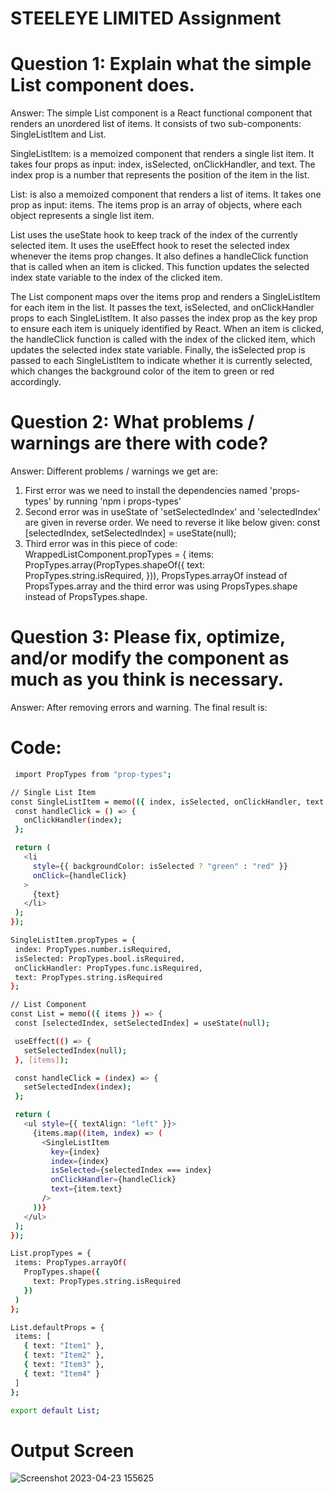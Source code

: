 
#  STEELEYE LIMITED Assignment

# Question 1: Explain what the simple List component does.
Answer: The simple List component is a React functional component that renders an unordered list of items. It consists of two sub-components: SingleListItem and List.

SingleListItem: is a memoized component that renders a single list item. It takes four props as input: index, isSelected, onClickHandler, and text. The index prop is a number that represents the position of the item in the list.

List: is also a memoized component that renders a list of items. It takes one prop as input: items. The items prop is an array of objects, where each object represents a single list item.

List uses the useState hook to keep track of the index of the currently selected item. It uses the useEffect hook to reset the selected index whenever the items prop changes. It also defines a handleClick function that is called when an item is clicked. This function updates the selected index state variable to the index of the clicked item.

The List component maps over the items prop and renders a SingleListItem for each item in the list. It passes the text, isSelected, and onClickHandler props to each SingleListItem. It also passes the index prop as the key prop to ensure each item is uniquely identified by React. When an item is clicked, the handleClick function is called with the index of the clicked item, which updates the selected index state variable. Finally, the isSelected prop is passed to each SingleListItem to indicate whether it is currently selected, which changes the background color of the item to green or red accordingly.

# Question 2: What problems / warnings are there with code?
Answer: Different problems / warnings we get are:

1. First error was we need to install the dependencies named 'props-types' by running 'npm i props-types'
2. Second error was in useState of 'setSelectedIndex' and 'selectedIndex' are given in reverse order. We need to reverse it like below given: const [selectedIndex, setSelectedIndex] = useState(null);
3. Third error was in this piece of code: WrappedListComponent.propTypes = { items: PropTypes.array(PropTypes.shapeOf({ text: PropTypes.string.isRequired, })), PropsTypes.arrayOf instead of PropsTypes.array and the third error was using PropsTypes.shape instead of PropsTypes.shape.

# Question 3: Please fix, optimize, and/or modify the component as much as you think is necessary.
Answer: After removing errors and warning. The final result is:



# Code:

```bash
 import PropTypes from "prop-types";

// Single List Item
const SingleListItem = memo(({ index, isSelected, onClickHandler, text }) => {
 const handleClick = () => {
   onClickHandler(index);
 };

 return (
   <li
     style={{ backgroundColor: isSelected ? "green" : "red" }}
     onClick={handleClick}
   >
     {text}
   </li>
 );
});

SingleListItem.propTypes = {
 index: PropTypes.number.isRequired,
 isSelected: PropTypes.bool.isRequired,
 onClickHandler: PropTypes.func.isRequired,
 text: PropTypes.string.isRequired
};

// List Component
const List = memo(({ items }) => {
 const [selectedIndex, setSelectedIndex] = useState(null);

 useEffect(() => {
   setSelectedIndex(null);
 }, [items]);

 const handleClick = (index) => {
   setSelectedIndex(index);
 };

 return (
   <ul style={{ textAlign: "left" }}>
     {items.map((item, index) => (
       <SingleListItem
         key={index}
         index={index}
         isSelected={selectedIndex === index}
         onClickHandler={handleClick}
         text={item.text}
       />
     ))}
   </ul>
 );
});

List.propTypes = {
 items: PropTypes.arrayOf(
   PropTypes.shape({
     text: PropTypes.string.isRequired
   })
 )
};

List.defaultProps = {
 items: [
   { text: "Item1" },
   { text: "Item2" },
   { text: "Item3" },
   { text: "Item4" }
 ]
};

export default List; 
```

# Output Screen
![Screenshot 2023-04-23 155625](https://user-images.githubusercontent.com/76957483/233834613-338fbd8b-13c4-4179-bcac-e35cee157196.png)

